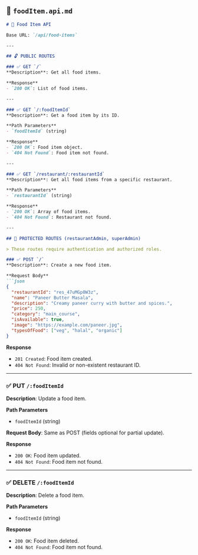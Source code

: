## 📄 `foodItem.api.md`

```md
# 🍱 Food Item API

Base URL: `/api/food-items`

---

## 🔓 PUBLIC ROUTES

### ✅ GET `/`
**Description**: Get all food items.

**Response**
- `200 OK`: List of food items.

---

### ✅ GET `/:foodItemId`
**Description**: Get a food item by its ID.

**Path Parameters**
- `foodItemId` (string)

**Response**
- `200 OK`: Food item object.
- `404 Not Found`: Food item not found.

---

### ✅ GET `/restaurant/:restaurantId`
**Description**: Get all food items from a specific restaurant.

**Path Parameters**
- `restaurantId` (string)

**Response**
- `200 OK`: Array of food items.
- `404 Not Found`: Restaurant not found.

---

## 🔐 PROTECTED ROUTES (restaurantAdmin, superAdmin)

> These routes require authentication and authorized roles.

### ✅ POST `/`
**Description**: Create a new food item.

**Request Body**
```json
{
  "restaurantId": "res_47uMGp0W3z",
  "name": "Paneer Butter Masala",
  "description": "Creamy paneer curry with butter and spices.",
  "price": 250,
  "category": "main_course",
  "isAvailable": true,
  "image": "https://example.com/paneer.jpg",
  "typesOfFood": ["veg", "halal", "organic"]
}
````

**Response**

* `201 Created`: Food item created.
* `404 Not Found`: Invalid or non-existent restaurant ID.

---

### ✅ PUT `/:foodItemId`

**Description**: Update a food item.

**Path Parameters**

* `foodItemId` (string)

**Request Body**: Same as POST (fields optional for partial update).

**Response**

* `200 OK`: Food item updated.
* `404 Not Found`: Food item not found.

---

### ✅ DELETE `/:foodItemId`

**Description**: Delete a food item.

**Path Parameters**

* `foodItemId` (string)

**Response**

* `200 OK`: Food item deleted.
* `404 Not Found`: Food item not found.

```


